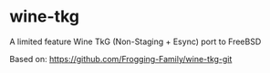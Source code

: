 # wine-tkg
A limited feature Wine TkG (Non-Staging + Esync) port to FreeBSD

Based on: https://github.com/Frogging-Family/wine-tkg-git

